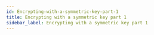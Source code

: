 ```yaml
---
id: Encrypting-with-a-symmetric-key-part-1
title: Encrypting with a symmetric key part 1
sidebar_label: Encrypting with a symmetric key part 1
---
```



#
